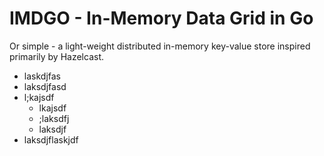 # IMDGO - In-Memory Data Grid in Go

Or simple - a light-weight distributed in-memory key-value store inspired primarily by Hazelcast.

- laskdjfas
- laksdjfasd
- l;kajsdf
  - lkajsdf
  - ;laksdfj
  - laksdjf
- laksdjflaskjdf

